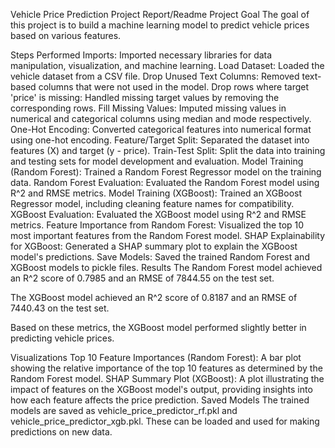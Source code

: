 Vehicle Price Prediction Project Report/Readme
Project Goal
The goal of this project is to build a machine learning model to predict vehicle prices based on various features.

Steps Performed
Imports: Imported necessary libraries for data manipulation, visualization, and machine learning.
Load Dataset: Loaded the vehicle dataset from a CSV file.
Drop Unused Text Columns: Removed text-based columns that were not used in the model.
Drop rows where target 'price' is missing: Handled missing target values by removing the corresponding rows.
Fill Missing Values: Imputed missing values in numerical and categorical columns using median and mode respectively.
One-Hot Encoding: Converted categorical features into numerical format using one-hot encoding.
Feature/Target Split: Separated the dataset into features (X) and target (y - price).
Train-Test Split: Split the data into training and testing sets for model development and evaluation.
Model Training (Random Forest): Trained a Random Forest Regressor model on the training data.
Random Forest Evaluation: Evaluated the Random Forest model using R^2 and RMSE metrics.
Model Training (XGBoost): Trained an XGBoost Regressor model, including cleaning feature names for compatibility.
XGBoost Evaluation: Evaluated the XGBoost model using R^2 and RMSE metrics.
Feature Importance from Random Forest: Visualized the top 10 most important features from the Random Forest model.
SHAP Explainability for XGBoost: Generated a SHAP summary plot to explain the XGBoost model's predictions.
Save Models: Saved the trained Random Forest and XGBoost models to pickle files.
Results
The Random Forest model achieved an R^2 score of 0.7985 and an RMSE of 7844.55 on the test set.

The XGBoost model achieved an R^2 score of 0.8187 and an RMSE of 7440.43 on the test set.

Based on these metrics, the XGBoost model performed slightly better in predicting vehicle prices.

Visualizations
Top 10 Feature Importances (Random Forest): A bar plot showing the relative importance of the top 10 features as determined by the Random Forest model.
SHAP Summary Plot (XGBoost): A plot illustrating the impact of features on the XGBoost model's output, providing insights into how each feature affects the price prediction.
Saved Models
The trained models are saved as vehicle_price_predictor_rf.pkl and vehicle_price_predictor_xgb.pkl. These can be loaded and used for making predictions on new data.

